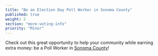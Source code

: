 ```yaml
---
title: "Be an Election Day Poll Worker in Sonoma County"
published: true
weight: 2
section: "more-voting-info"
priority: "Minor"
---
```


Check out this great opportunity to help your community while earning extra money: be a Poll Worker in [Sonoma County](http://vote.sonoma-county.org/content.aspx?sid=1009&id=1065)!  
